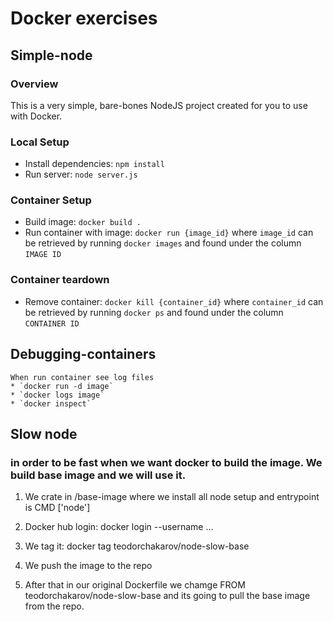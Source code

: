 # Docker exercises
## Simple-node

### Overview
This is a very simple, bare-bones NodeJS project created for you to use with Docker.

### Local Setup
* Install dependencies: `npm install`
* Run server: `node server.js`

### Container Setup
* Build image: `docker build .`
* Run container with image: `docker run {image_id}` where `image_id` can be retrieved by running `docker images` and found under the column `IMAGE ID`

### Container teardown
* Remove container: `docker kill {container_id}` where `container_id` can be retrieved by running `docker ps` and found under the column `CONTAINER ID`

## Debugging-containers
    When run container see log files
    * `docker run -d image`
    * `docker logs image`
    * `docker inspect`

## Slow node 
### in order to be fast when we want docker to build the image. We build base image and we will use it.

1. We crate in /base-image where we install all node setup and entrypoint is CMD ['node']
2. Docker hub login: docker login --username ...
3. We tag it: docker tag teodorchakarov/node-slow-base
4. We push the image to the repo

5. After that in our original Dockerfile we chamge FROM teodorchakarov/node-slow-base and its going to pull the base image from the repo.